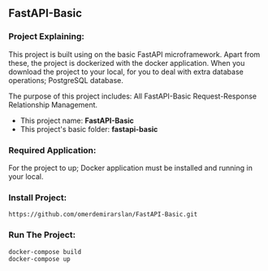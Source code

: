 ## FastAPI-Basic

### Project Explaining:

This project is built using on the basic FastAPI microframework. Apart from these, the project is
dockerized with the docker application. When you download the project to your local, for you to deal with extra database
operations; PostgreSQL database.

The purpose of this project includes: All FastAPI-Basic Request-Response Relationship Management.


* This project name: **FastAPI-Basic**
* This project's basic folder: **fastapi-basic**

### Required Application:

For the project to up; Docker application must be installed and running in your local.

### Install Project:

    https://github.com/omerdemirarslan/FastAPI-Basic.git

### Run The Project:

    docker-compose build
    docker-compose up